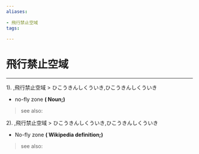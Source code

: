 ```yaml
---
aliases:
    
- 飛行禁止空域
tags:
    
---
```


# 飛行禁止空域
---
1).
,飛行禁止空域 > ひこうきんしくういき,ひこうきんしくういき

- no-fly zone
**( Noun;)**
> see also: 
            
2).
,飛行禁止空域 > ひこうきんしくういき,ひこうきんしくういき

- No-fly zone
**( Wikipedia definition;)**
> see also: 
            